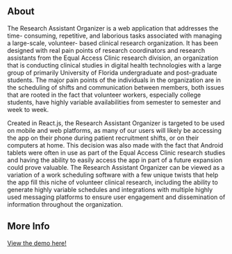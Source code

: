 ## About
The Research Assistant Organizer is a web application that addresses the time-
consuming, repetitive, and laborious tasks associated with managing a large-scale, volunteer-
based clinical research organization. It has been designed with real pain points of research
coordinators and research assistants from the Equal Access Clinic research division, an
organization that is conducting clinical studies in digital health technologies with a large group
of primarily University of Florida undergraduate and post-graduate students. The major pain
points of the individuals in the organization are in the scheduling of shifts and communication
between members, both issues that are rooted in the fact that volunteer workers, especially
college students, have highly variable availabilities from semester to semester and week to week.

Created in React.js, the Research Assistant Organizer is targeted to be used on mobile
and web platforms, as many of our users will likely be accessing the app on their phone during
patient recruitment shifts, or on their computers at home. This decision was also made with the
fact that Android tablets were often in use as part of the Equal Access Clinic research studies and
having the ability to easily access the app in part of a future expansion could prove valuable. The
Research Assistant Organizer can be viewed as a variation of a work scheduling software with a
few unique twists that help the app fill this niche of volunteer clinical research, including the
ability to generate highly variable schedules and integrations with multiple highly used
messaging platforms to ensure user engagement and dissemination of information throughout the
organization.

## More Info
[View the demo here!](https://youtu.be/0Vb6Ck9ST4U)
